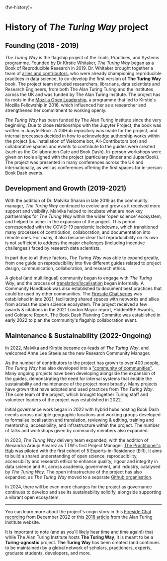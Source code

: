 (fw-history)=

# History of *The Turing Way* project

## Founding (2018 - 2019)

*The Turing Way* is the flagship project of the Tools, Practices, and Systems programme.
Founded by Dr Kirstie Whitaker, _The Turing Way_ began as a Book of Reproducible Research in 2019.
Dr. Whitaker brought together a team of [allies and contributors](https://github.com/the-turing-way/the-turing-way/blob/main/ways_of_working.md#previous-project-members), who were already championing reproducible practices in data science, to co-develop the first version of **The Turing Way** book.
The project team included researchers, librarians, data scientists and Research Engineers, from both The Alan Turing Turing and the institutes across the UK and was funded by The Alan Turing Institute.
The project has its roots in the [Mozilla Open Leadership](https://mozilla.github.io/leadership-training/), a programme that led to Kirstie's Mozilla Fellowship in 2016, which influenced her as a researcher and strengthened her commitment to working openly.

*The Turing Way* has been funded by The Alan Turing Institute since the very beginning.
Due to close relationships with the Jupyter Project, the book was written in JupyterBook.
A GitHub repository was made for the project, and internal processes decided in how to acknowledge authorship works within the project (i.e. installation of Welcome bot, All-Contributors bot) and collaborative spaces and events to contribute to the guides were created (such as the Collaboration Cafe and Book Dash).
In-person workshops were given on tools aligned with the project (particulary Binder and JupterBook).
The project was presented in many conferences across the UK and internationally, as well as conferences offering the first spaces for in-person Book Dash events.

## Development and Growth (2019-2021)

With the addition of Dr. Malvika Sharan in late 2019 as the community manager, *The Turing Way* continued to evolve and grow as it received more support and visibility.
Malvika helped to incubate what are now key partnerships for _The Turing Way_ within the wider 'open science' ecosystem, and helped to usher in the expansion of the project.
This period corresponded with the COVID-19 pandemic lockdowns, which transitioned many processes of contribution, collaboration, and documentation into remote ones.
For many, it also became clear that reproducibility on its own is not sufficient to address the major challenges (including incentive challenges!) faced by research data scientists.

In part due to all these factors, *The Turing Way* was able to expand greatly, from one guide on reproducibility into five different guides related to project design, communication, collaboration, and research ethics.

A global (and multilingual) community began to engage with *The Turing Way*, and the process of [translation/localisation](https://the-turing-way.netlify.app/community-handbook/translation) began informally.
A Community Handbook was also established to document best practices that could be used by other communities.
The [Fireside Chat series](https://the-turing-way.netlify.app/community-handbook/fireside-chat) was established in late 2021, facilitating shared spaces with networks and allies from across the open science ecosystem.
The project received a few awards & citations in the 2021 London Mayor report, HiddenREF Awards, and Goldacre Report.
The Book Dash Planning Committe was established in early 2022 to plan the community's flagship collaboration event.

## Maintenance & Sustainability (2022-Ongoing)

In 2022, Malvika and Kirstie became co-leads of *The Turing Way*, and welcomed Anne Lee Steele as the new Research Community Manager.

As the number of contributors to the project has grown to over 400 people, *The Turing Way* has also developed into a ["community of communities"](https://ben.balter.com/2019/07/18/a-community-of-communities-oscon-2019/).
Many ongoing projects have been developing alongside the expansion of the guides, demonstrating the need for internal systems that enable the sustainability and maintenance of the project more broadly.
Many projects have grown that have adopted and used practices from *The Turing Way*.
The core team of the project, which brought together Turing staff and volunteer leaders of the project was established in 2022.

Initial governance work began in 2022 with hybrid hubs hosting Book Dash events across multiple geographic locations and working groups developed to formalise localisation and translation, reviewing & editing, training and mentorship, accessibility, and infrastructure within the project.
The number of talks and workshops given by community members also expanded.

In 2023, *The Turing Way* delivery team expanded, with the addition of Alexandra Araujo Alvarez as TTW's first Project Manager.
[The Practitioner's Hub](https://www.turing.ac.uk/turing-way-practitioners-hub) was piloted with the first cohort of 5 Experts-in-Residence (EiR).
It aims to build a shared understanding of open science, reproducibility, accessibility and research ethics to enhance quality, rigour and integrity in data science and AI, across academia, government, and industry, catalysed by _The Turing Way_.
The open infrastructure of the project has also expanded, as *The Turing Way* moved to a separate [Github organisation](https://github.com/the-turing-way/the-turing-way).

In 2024, there will be even more changes for the project as governance continues to develop and see its sustainability solidify, alongside supporting a vibrant open ecosystem.


---

You can learn more about the project's origin story in this [Fireside Chat recording](https://www.youtube.com/watch?v=nuNA3Qa8A-k) from December 2022 or this [2018 article](https://www.turing.ac.uk/research/impact-stories/changing-culture-data-science) from the Alan Turing Institute website.

It is important to note (and as you'll likely hear time and time again!) that while The Alan Turing Institute hosts **The Turing Way**, it is meant to be a **Turing-agnostic** project. **The Turing Way** has been created (and continues to be maintained) by a global network of scholars, practioners, experts, graduate students, developers, and more.
